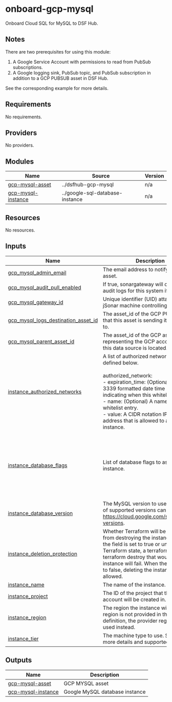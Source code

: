 # onboard-gcp-mysql

Onboard Cloud SQL for MySQL to DSF Hub.

## Notes
There are two prerequisites for using this module:
1. A Google Service Account with permissions to read from PubSub subscriptions.
2. A Google logging sink, PubSub topic, and PubSub subscription in addition to a GCP PUBSUB asset in DSF Hub.

See the corresponding example for more details.

<!-- BEGIN_TF_DOCS -->
## Requirements

No requirements.

## Providers

No providers.

## Modules

| Name | Source | Version |
|------|--------|---------|
| <a name="module_gcp-mysql-asset"></a> [gcp-mysql-asset](#module\_gcp-mysql-asset) | ../dsfhub-gcp-mysql | n/a |
| <a name="module_gcp-mysql-instance"></a> [gcp-mysql-instance](#module\_gcp-mysql-instance) | ../google-sql-database-instance | n/a |

## Resources

No resources.

## Inputs

| Name | Description | Type | Default | Required |
|------|-------------|------|---------|:--------:|
| <a name="input_gcp_mysql_admin_email"></a> [gcp\_mysql\_admin\_email](#input\_gcp\_mysql\_admin\_email) | The email address to notify about the asset. | `string` | n/a | yes |
| <a name="input_gcp_mysql_audit_pull_enabled"></a> [gcp\_mysql\_audit\_pull\_enabled](#input\_gcp\_mysql\_audit\_pull\_enabled) | If true, sonargateway will collect the audit logs for this system if it can. | `bool` | `false` | no |
| <a name="input_gcp_mysql_gateway_id"></a> [gcp\_mysql\_gateway\_id](#input\_gcp\_mysql\_gateway\_id) | Unique identifier (UID) attached to the jSonar machine controlling the asset | `string` | n/a | yes |
| <a name="input_gcp_mysql_logs_destination_asset_id"></a> [gcp\_mysql\_logs\_destination\_asset\_id](#input\_gcp\_mysql\_logs\_destination\_asset\_id) | The asset\_id of the GCP PUSUB asset that this asset is sending its audit logs to. | `string` | n/a | yes |
| <a name="input_gcp_mysql_parent_asset_id"></a> [gcp\_mysql\_parent\_asset\_id](#input\_gcp\_mysql\_parent\_asset\_id) | The asset\_id of the GCP asset representing the GCP account where this data source is located. | `string` | `null` | no |
| <a name="input_instance_authorized_networks"></a> [instance\_authorized\_networks](#input\_instance\_authorized\_networks) | A list of authorized network blocks as defined below.<br><br>  authorized\_network:<br>  - expiration\_time: (Optional) The RFC 3339 formatted date time string indicating when this whitelist expires.<br>  - name: (Optional) A name for this whitelist entry.<br>  - value: A CIDR notation IPv4 or IPv6 address that is allowed to access this instance. | <pre>list(<br>    object(<br>      {<br>        expiration_time = optional(string)<br>        name            = optional(string)<br>        value           = string<br>      }<br>    )<br>  )</pre> | n/a | yes |
| <a name="input_instance_database_flags"></a> [instance\_database\_flags](#input\_instance\_database\_flags) | List of database flags to assign to the instance. | <pre>list(<br>    object(<br>      {<br>        name  = string<br>        value = string<br>      }<br>    )<br>  )</pre> | <pre>[<br>  {<br>    "name": "log_output",<br>    "value": "FILE"<br>  },<br>  {<br>    "name": "general_log",<br>    "value": "on"<br>  }<br>]</pre> | no |
| <a name="input_instance_database_version"></a> [instance\_database\_version](#input\_instance\_database\_version) | The MySQL version to use. The full list of supported versions can be found at https://cloud.google.com/sql/docs/db-versions. | `string` | `"MYSQL_8_0"` | no |
| <a name="input_instance_deletion_protection"></a> [instance\_deletion\_protection](#input\_instance\_deletion\_protection) | Whether Terraform will be prevented from destroying the instance. When the field is set to true or unset in Terraform state, a terraform apply or terraform destroy that would delete the instance will fail. When the field is set to false, deleting the instance is allowed. | `bool` | `false` | no |
| <a name="input_instance_name"></a> [instance\_name](#input\_instance\_name) | The name of the instance. | `string` | n/a | yes |
| <a name="input_instance_project"></a> [instance\_project](#input\_instance\_project) | The ID of the project that the service account will be created in. | `string` | `null` | no |
| <a name="input_instance_region"></a> [instance\_region](#input\_instance\_region) | The region the instance will sit in. If a region is not provided in the resource definition, the provider region will be used instead. | `string` | `null` | no |
| <a name="input_instance_tier"></a> [instance\_tier](#input\_instance\_tier) | The machine type to use. See [tiers](https://cloud.google.com/sql/docs/mysql/admin-api/rest/v1beta4/tiers) for more details and supported versions | `string` | `"db-f1-micro"` | no |

## Outputs

| Name | Description |
|------|-------------|
| <a name="output_gcp-mysql-asset"></a> [gcp-mysql-asset](#output\_gcp-mysql-asset) | GCP MYSQL asset |
| <a name="output_gcp-mysql-instance"></a> [gcp-mysql-instance](#output\_gcp-mysql-instance) | Google MySQL database instance |
<!-- END_TF_DOCS -->
